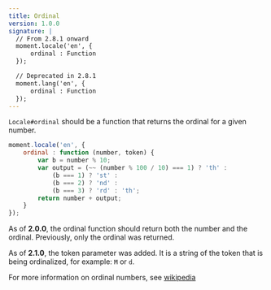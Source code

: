 ```yaml
---
title: Ordinal
version: 1.0.0
signature: |
  // From 2.8.1 onward
  moment.locale('en', {
      ordinal : Function
  });

  // Deprecated in 2.8.1
  moment.lang('en', {
      ordinal : Function
  });
---
```



`Locale#ordinal` should be a function that returns the ordinal for a given number.

```javascript
moment.locale('en', {
    ordinal : function (number, token) {
        var b = number % 10;
        var output = (~~ (number % 100 / 10) === 1) ? 'th' :
            (b === 1) ? 'st' :
            (b === 2) ? 'nd' :
            (b === 3) ? 'rd' : 'th';
        return number + output;
    }
});
```

As of **2.0.0**, the ordinal function should return both the number and the ordinal. Previously, only the ordinal was returned.

As of **2.1.0**, the token parameter was added. It is a string of the token that is being ordinalized, for example: `M` or `d`.

For more information on ordinal numbers, see [wikipedia](http://en.wikipedia.org/wiki/Ordinal_number_%28linguistics%29)
